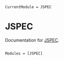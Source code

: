 ```@meta
CurrentModule = JSPEC
```

# JSPEC

Documentation for [JSPEC](https://github.com/stefanocovino/JSPEC.jl).

```@index
```

```@autodocs
Modules = [JSPEC]
```
